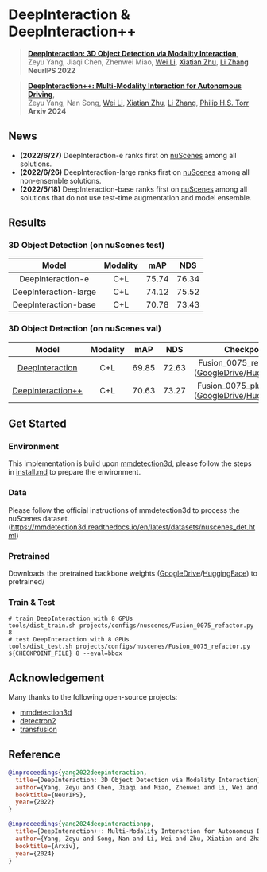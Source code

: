 # DeepInteraction & DeepInteraction++
> [**DeepInteraction: 3D Object Detection via Modality Interaction**](https://arxiv.org/abs/2208.11112),            
> Zeyu Yang, Jiaqi Chen, Zhenwei Miao, [Wei Li](https://weivision.github.io/), [Xiatian Zhu](https://xiatian-zhu.github.io), [Li Zhang](https://lzrobots.github.io)\
> **NeurIPS 2022**

> [**DeepInteraction++: Multi-Modality Interaction for Autonomous Driving**](https://arxiv.org/abs/2408.05075),            
> Zeyu Yang, Nan Song, [Wei Li](https://weivision.github.io/), [Xiatian Zhu](https://xiatian-zhu.github.io), [Li Zhang](https://lzrobots.github.io), [Philip H.S. Torr](https://torrvision.com/index.html)\
> **Arxiv 2024**

## News

- **(2022/6/27)** DeepInteraction-e ranks first on [nuScenes](https://nuscenes.org/object-detection?externalData=all&mapData=all&modalities=Any) among all solutions.
- **(2022/6/26)** DeepInteraction-large ranks first on [nuScenes](https://nuscenes.org/object-detection?externalData=all&mapData=all&modalities=Any) among all non-ensemble solutions.
- **(2022/5/18)** DeepInteraction-base ranks first on [nuScenes](https://nuscenes.org/object-detection?externalData=all&mapData=all&modalities=Any) among all solutions that do not use test-time augmentation and model ensemble.


## Results

### 3D Object Detection (on nuScenes test)

|   Model   | Modality | mAP  | NDS  |
| :-------: | :------: | :--: | :--: |
| DeepInteraction-e |   C+L    | 75.74 | 76.34 |
| DeepInteraction-large |   C+L    | 74.12 | 75.52 |
| DeepInteraction-base |   C+L    | 70.78 | 73.43 |

### 3D Object Detection (on nuScenes val)

|   Model   | Modality | mAP  | NDS  | Checkpoint |
| :-------: | :------: | :--: | :--: | :--------: |
| [DeepInteraction](projects/configs/nuscenes/Fusion_0075_refactor.py) |   C+L    | 69.85 | 72.63 | Fusion_0075_refactor.pth ([GoogleDrive](https://drive.google.com/file/d/1M5eUlXZ8HJ--J53y0FoAHn1QpZGowsdc/view?usp=sharing)/[HuggingFace](https://huggingface.co/NaNaoi/DeepInteraction/tree/main))|
| [DeepInteraction++](projects/configs/nuscenes/Fusion_0075_plusplus.py) |   C+L    | 70.63 | 73.27 | Fusion_0075_plusplus.pth ([GoogleDrive](https://drive.google.com/file/d/1gryGeqNA0wj6C-n-k7Be5ibJ02KVSfVH/view?usp=sharing)/[HuggingFace](https://huggingface.co/NaNaoi/DeepInteraction/tree/main)) |

## Get Started

### Environment
This implementation is build upon [mmdetection3d](https://github.com/open-mmlab/mmdetection3d), please follow the steps in [install.md](./install.md) to prepare the environment.

### Data
Please follow the official instructions of mmdetection3d to process the nuScenes dataset.(https://mmdetection3d.readthedocs.io/en/latest/datasets/nuscenes_det.html)

### Pretrained
Downloads the pretrained backbone weights ([GoogleDrive](https://drive.google.com/drive/folders/1uUCpdZsi7X_IVNv9czEfFUNY3v4gGnlY?usp=sharing)/[HuggingFace](https://huggingface.co/NaNaoi/DeepInteraction/tree/main)) to pretrained/ 

### Train & Test
```shell
# train DeepInteraction with 8 GPUs
tools/dist_train.sh projects/configs/nuscenes/Fusion_0075_refactor.py 8
# test DeepInteraction with 8 GPUs
tools/dist_test.sh projects/configs/nuscenes/Fusion_0075_refactor.py ${CHECKPOINT_FILE} 8 --eval=bbox
```

## Acknowledgement
Many thanks to the following open-source projects:
* [mmdetection3d](https://github.com/open-mmlab/mmdetection3d)
* [detectron2](https://github.com/facebookresearch/detectron2)  
* [transfusion](https://github.com/XuyangBai/TransFusion)


## Reference

```bibtex
@inproceedings{yang2022deepinteraction,
  title={DeepInteraction: 3D Object Detection via Modality Interaction},
  author={Yang, Zeyu and Chen, Jiaqi and Miao, Zhenwei and Li, Wei and Zhu, Xiatian and Zhang, Li},
  booktitle={NeurIPS},
  year={2022}
}
```

```bibtex
@inproceedings{yang2024deepinteractionpp,
  title={DeepInteraction++: Multi-Modality Interaction for Autonomous Driving},
  author={Yang, Zeyu and Song, Nan and Li, Wei and Zhu, Xiatian and Zhang, Li and Philip H.S.},
  booktitle={Arxiv},
  year={2024}
}
```
